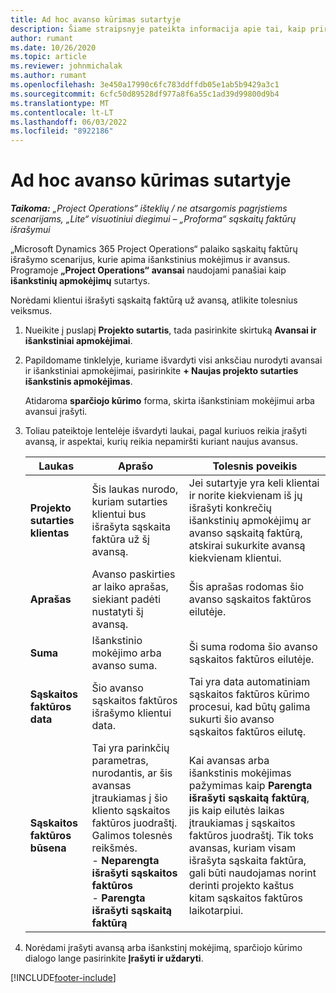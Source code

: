 ```yaml
---
title: Ad hoc avanso kūrimas sutartyje
description: Šiame straipsnyje pateikta informacija apie tai, kaip prireikus sutartyje sukurti avansą.
author: rumant
ms.date: 10/26/2020
ms.topic: article
ms.reviewer: johnmichalak
ms.author: rumant
ms.openlocfilehash: 3e450a17990c6fc783ddffdb05e1ab5b9429a3c1
ms.sourcegitcommit: 6cfc50d89528df977a8f6a55c1ad39d99800d9b4
ms.translationtype: MT
ms.contentlocale: lt-LT
ms.lasthandoff: 06/03/2022
ms.locfileid: "8922186"
---
```

# <a name="creating-an-ad-hoc-advance-on-a-contract"></a>Ad hoc avanso kūrimas sutartyje

_**Taikoma:** „Project Operations“ išteklių / ne atsargomis pagrįstiems scenarijams, „Lite“ visuotiniui diegimui – „Proforma“ sąskaitų faktūrų išrašymui_

„Microsoft Dynamics 365 Project Operations“ palaiko sąskaitų faktūrų išrašymo scenarijus, kurie apima išankstinius mokėjimus ir avansus. Programoje **„Project Operations“** **avansai** naudojami panašiai kaip **išankstinių apmokėjimų** sutartys. 

Norėdami klientui išrašyti sąskaitą faktūrą už avansą, atlikite tolesnius veiksmus.

1. Nueikite į puslapį **Projekto sutartis**, tada pasirinkite skirtuką **Avansai ir išankstiniai apmokėjimai**.
2. Papildomame tinklelyje, kuriame išvardyti visi anksčiau nurodyti avansai ir išankstiniai apmokėjimai, pasirinkite **+ Naujas projekto sutarties išankstinis apmokėjimas**. 

    Atidaroma **sparčiojo kūrimo** forma, skirta išankstiniam mokėjimui arba avansui įrašyti.
    
3. Toliau pateiktoje lentelėje išvardyti laukai, pagal kuriuos reikia įrašyti avansą, ir aspektai, kurių reikia nepamiršti kuriant naujus avansus.

    | Laukas | Aprašo | Tolesnis poveikis |
    | --- | --- | --- |
    | **Projekto sutarties klientas** | Šis laukas nurodo, kuriam sutarties klientui bus išrašyta sąskaita faktūra už šį avansą. | Jei sutartyje yra keli klientai ir norite kiekvienam iš jų išrašyti konkrečių išankstinių apmokėjimų ar avanso sąskaitą faktūrą, atskirai sukurkite avansą kiekvienam klientui. |
    | **Aprašas** | Avanso paskirties ar laiko aprašas, siekiant padėti nustatyti šį avansą. | Šis aprašas rodomas šio avanso sąskaitos faktūros eilutėje. |
    | **Suma** | Išankstinio mokėjimo arba avanso suma. | Ši suma rodoma šio avanso sąskaitos faktūros eilutėje. |
    | **Sąskaitos faktūros data** | Šio avanso sąskaitos faktūros išrašymo klientui data. | Tai yra data automatiniam sąskaitos faktūros kūrimo procesui, kad būtų galima sukurti šio avanso sąskaitos faktūros eilutę. |
    | **Sąskaitos faktūros būsena** | Tai yra parinkčių parametras, nurodantis, ar šis avansas įtraukiamas į šio kliento sąskaitos faktūros juodraštį. Galimos tolesnės reikšmės.</br>- **Neparengta išrašyti sąskaitos faktūros**</br>- **Parengta išrašyti sąskaitą faktūrą** | Kai avansas arba išankstinis mokėjimas pažymimas kaip **Parengta išrašyti sąskaitą faktūrą**, jis kaip eilutės laikas įtraukiamas į sąskaitos faktūros juodraštį. Tik toks avansas, kuriam visam išrašyta sąskaita faktūra, gali būti naudojamas norint derinti projekto kaštus kitam sąskaitos faktūros laikotarpiui. |

4. Norėdami įrašyti avansą arba išankstinį mokėjimą, sparčiojo kūrimo dialogo lange pasirinkite **Įrašyti ir uždaryti**.


[!INCLUDE[footer-include](../../includes/footer-banner.md)]